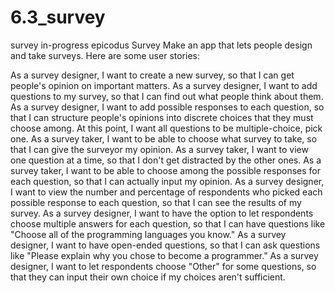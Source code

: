 6.3_survey
==========

survey in-progress epicodus
Survey
Make an app that lets people design and take surveys. Here are some user stories:

As a survey designer, I want to create a new survey, so that I can get people's opinion on important matters.
As a survey designer, I want to add questions to my survey, so that I can find out what people think about them.
As a survey designer, I want to add possible responses to each question, so that I can structure people's opinions into discrete choices that they must choose among. At this point, I want all questions to be multiple-choice, pick one.
As a survey taker, I want to be able to choose what survey to take, so that I can give the surveyor my opinion.
As a survey taker, I want to view one question at a time, so that I don't get distracted by the other ones.
As a survey taker, I want to be able to choose among the possible responses for each question, so that I can actually input my opinion.
As a survey designer, I want to view the number and percentage of respondents who picked each possible response to each question, so that I can see the results of my survey.
As a survey designer, I want to have the option to let respondents choose multiple answers for each question, so that I can have questions like "Choose all of the programming languages you know."
As a survey designer, I want to have open-ended questions, so that I can ask questions like "Please explain why you chose to become a programmer."
As a survey designer, I want to let respondents choose "Other" for some questions, so that they can input their own choice if my choices aren't sufficient.
